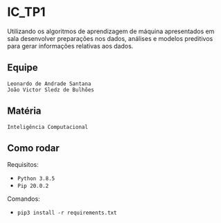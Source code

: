 # IC_TP1
Utilizando os algoritmos de aprendizagem de máquina apresentados em sala desenvolver preparações nos dados, análises e modelos preditivos para gerar informações relativas aos dados.

## Equipe 
    Leonardo de Andrade Santana
    João Victor Sledz de Bulhões

## Matéria
    Inteligência Computacional

## Como rodar
     
Requisitos:
 - `Python 3.8.5`
 - `Pip 20.0.2`

Comandos:
 - ```pip3 install -r requirements.txt```
